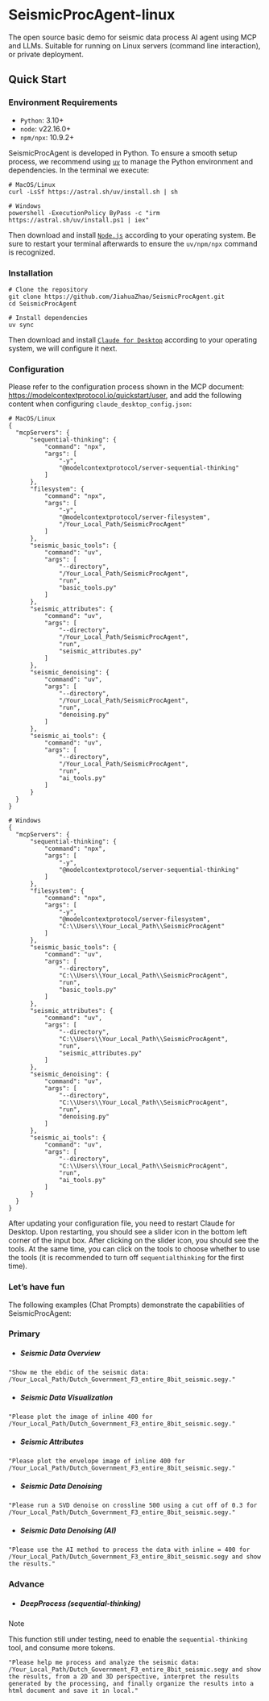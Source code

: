 # SeismicProcAgent-linux
The open source basic demo for seismic data process AI agent using MCP and LLMs. Suitable for running on Linux servers (command line interaction), or private deployment.

## Quick Start
### Environment Requirements
* `Python`: 3.10+
* `node`: v22.16.0+
* `npm/npx`: 10.9.2+

SeismicProcAgent is developed in Python. To ensure a smooth setup process, we recommend using [`uv`](https://docs.astral.sh/uv/getting-started/installation/) to manage the Python environment and dependencies. In the terminal we execute:
```
# MacOS/Linux
curl -LsSf https://astral.sh/uv/install.sh | sh

# Windows
powershell -ExecutionPolicy ByPass -c "irm https://astral.sh/uv/install.ps1 | iex"
```
Then download and install [`Node.js`](https://nodejs.org/en/download/) according to your operating system. Be sure to restart your terminal afterwards to ensure the `uv/npm/npx` command is recognized.

### Installation
```
# Clone the repository
git clone https://github.com/JiahuaZhao/SeismicProcAgent.git
cd SeismicProcAgent

# Install dependencies
uv sync
```
Then download and install [`Claude for Desktop`](https://claude.ai/download) according to your operating system, we will configure it next.

### Configuration
Please refer to the configuration process shown in the MCP document: https://modelcontextprotocol.io/quickstart/user, and add the following content when configuring `claude_desktop_config.json`:
```
# MacOS/Linux
{
  "mcpServers": {
      "sequential-thinking": {
          "command": "npx",
          "args": [
              "-y",
              "@modelcontextprotocol/server-sequential-thinking"
          ]
      },
      "filesystem": {
          "command": "npx",
          "args": [
              "-y",
              "@modelcontextprotocol/server-filesystem",
              "/Your_Local_Path/SeismicProcAgent"
          ]
      },
      "seismic_basic_tools": {
          "command": "uv",
          "args": [
              "--directory",
              "/Your_Local_Path/SeismicProcAgent",
              "run",
              "basic_tools.py"
          ]
      },
      "seismic_attributes": {
          "command": "uv",
          "args": [
              "--directory",
              "/Your_Local_Path/SeismicProcAgent",
              "run",
              "seismic_attributes.py"
          ]
      },
      "seismic_denoising": {
          "command": "uv",
          "args": [
              "--directory",
              "/Your_Local_Path/SeismicProcAgent",
              "run",
              "denoising.py"
          ]
      },
      "seismic_ai_tools": {
          "command": "uv",
          "args": [
              "--directory",
              "/Your_Local_Path/SeismicProcAgent",  
              "run",
              "ai_tools.py"
          ]
      }
  }
}
```
```
# Windows
{
  "mcpServers": {
      "sequential-thinking": {
          "command": "npx",
          "args": [
              "-y",
              "@modelcontextprotocol/server-sequential-thinking"
          ]
      },
      "filesystem": {
          "command": "npx",
          "args": [
              "-y",
              "@modelcontextprotocol/server-filesystem",
              "C:\\Users\\Your_Local_Path\\SeismicProcAgent"
          ]
      },
      "seismic_basic_tools": {
          "command": "uv",
          "args": [
              "--directory",
              "C:\\Users\\Your_Local_Path\\SeismicProcAgent",
              "run",
              "basic_tools.py"
          ]
      },
      "seismic_attributes": {
          "command": "uv",
          "args": [
              "--directory",
              "C:\\Users\\Your_Local_Path\\SeismicProcAgent",
              "run",
              "seismic_attributes.py"
          ]
      },
      "seismic_denoising": {
          "command": "uv",
          "args": [
              "--directory",
              "C:\\Users\\Your_Local_Path\\SeismicProcAgent",
              "run",
              "denoising.py"
          ]
      },
      "seismic_ai_tools": {
          "command": "uv",
          "args": [
              "--directory",
              "C:\\Users\\Your_Local_Path\\SeismicProcAgent",  
              "run",
              "ai_tools.py"
          ]
      }
  }
}
```
After updating your configuration file, you need to restart Claude for Desktop. Upon restarting, you should see a slider icon in the bottom left corner of the input box. After clicking on the slider icon, you should see the tools. At the same time, you can click on the tools to choose whether to use the tools (it is recommended to turn off `sequentialthinking` for the first time).

### Let’s have fun
The following examples (Chat Prompts) demonstrate the capabilities of SeismicProcAgent:
### Primary
* ##### Seismic Data Overview
```
"Show me the ebdic of the seismic data: /Your_Local_Path/Dutch_Government_F3_entire_8bit_seismic.segy."
```
* ##### Seismic Data Visualization
```
"Please plot the image of inline 400 for /Your_Local_Path/Dutch_Government_F3_entire_8bit_seismic.segy."
```
* ##### Seismic Attributes
```
"Please plot the envelope image of inline 400 for /Your_Local_Path/Dutch_Government_F3_entire_8bit_seismic.segy."
```
* ##### Seismic Data Denoising
```
"Please run a SVD denoise on crossline 500 using a cut off of 0.3 for /Your_Local_Path/Dutch_Government_F3_entire_8bit_seismic.segy."
```
* ##### Seismic Data Denoising (AI)
```
"Please use the AI ​​method to process the data with inline = 400 for /Your_Local_Path/Dutch_Government_F3_entire_8bit_seismic.segy and show the results."
```
### Advance
* ##### DeepProcess (sequential-thinking)
> [!NOTE]
> This function still under testing, need to enable the `sequential-thinking` tool, and consume more tokens. 
```
"Please help me process and analyze the seismic data: /Your_Local_Path/Dutch_Government_F3_entire_8bit_seismic.segy and show the results, from a 2D and 3D perspective, interpret the results generated by the processing, and finally organize the results into a html document and save it in local."
```
